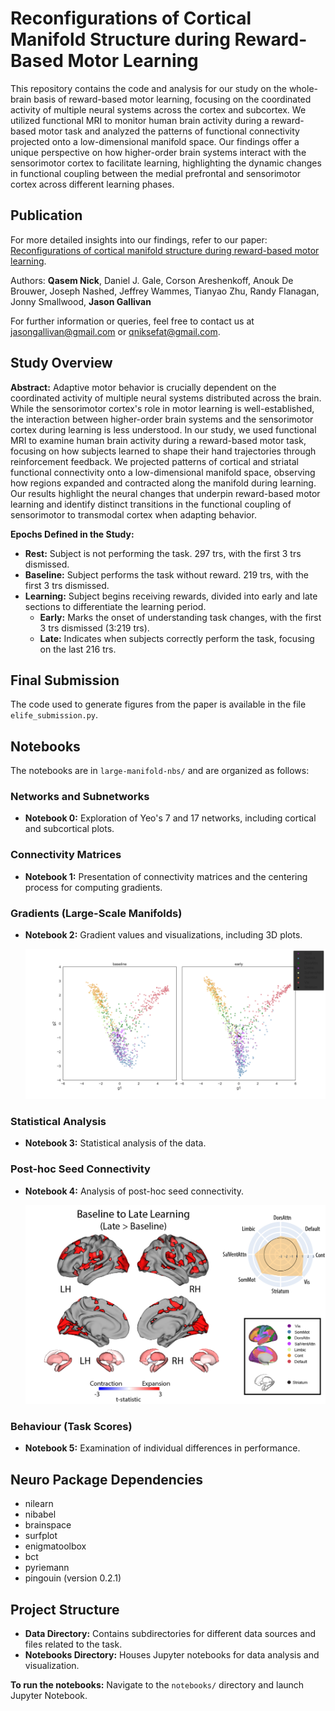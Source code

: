 # Reconfigurations of Cortical Manifold Structure during Reward-Based Motor Learning

This repository contains the code and analysis for our study on the whole-brain basis of reward-based motor learning, focusing on the coordinated activity of multiple neural systems across the cortex and subcortex. We utilized functional MRI to monitor human brain activity during a reward-based motor task and analyzed the patterns of functional connectivity projected onto a low-dimensional manifold space. Our findings offer a unique perspective on how higher-order brain systems interact with the sensorimotor cortex to facilitate learning, highlighting the dynamic changes in functional coupling between the medial prefrontal and sensorimotor cortex across different learning phases.

## Publication

For more detailed insights into our findings, refer to our paper: [Reconfigurations of cortical manifold structure during reward-based motor learning](https://elifesciences.org/reviewed-preprints/91928).

Authors: **Qasem Nick**, Daniel J. Gale, Corson Areshenkoff, Anouk De Brouwer, Joseph Nashed, Jeffrey Wammes, Tianyao Zhu, Randy Flanagan, Jonny Smallwood, **Jason Gallivan**

For further information or queries, feel free to contact us at jasongallivan@gmail.com or qniksefat@gmail.com.

## Study Overview

**Abstract:** Adaptive motor behavior is crucially dependent on the coordinated activity of multiple neural systems distributed across the brain. While the sensorimotor cortex's role in motor learning is well-established, the interaction between higher-order brain systems and the sensorimotor cortex during learning is less understood. In our study, we used functional MRI to examine human brain activity during a reward-based motor task, focusing on how subjects learned to shape their hand trajectories through reinforcement feedback. We projected patterns of cortical and striatal functional connectivity onto a low-dimensional manifold space, observing how regions expanded and contracted along the manifold during learning. Our results highlight the neural changes that underpin reward-based motor learning and identify distinct transitions in the functional coupling of sensorimotor to transmodal cortex when adapting behavior.

**Epochs Defined in the Study:**
- **Rest:** Subject is not performing the task. 297 trs, with the first 3 trs dismissed.
- **Baseline:** Subject performs the task without reward. 219 trs, with the first 3 trs dismissed.
- **Learning:** Subject begins receiving rewards, divided into early and late sections to differentiate the learning period.
  - **Early:** Marks the onset of understanding task changes, with the first 3 trs dismissed (3:219 trs).
  - **Late:** Indicates when subjects correctly perform the task, focusing on the last 216 trs.

## Final Submission

The code used to generate figures from the paper is available in the file `elife_submission.py`.

## Notebooks

The notebooks are in `large-manifold-nbs/` and are organized as follows:

### Networks and Subnetworks
- **Notebook 0:** Exploration of Yeo's 7 and 17 networks, including cortical and subcortical plots.

### Connectivity Matrices
- **Notebook 1:** Presentation of connectivity matrices and the centering process for computing gradients.

### Gradients (Large-Scale Manifolds)
- **Notebook 2:** Gradient values and visualizations, including 3D plots.
  
  ![Gradient Visualization](https://github.com/qniksefat/gradient-notebooks/blob/master/large-manifold-nbs/plots/g-regions.png?raw=true)

### Statistical Analysis
- **Notebook 3:** Statistical analysis of the data.

### Post-hoc Seed Connectivity
- **Notebook 4:** Analysis of post-hoc seed connectivity.
  
  ![Seed Connectivity](https://github.com/qniksefat/gradient-notebooks/blob/master/large-manifold-nbs/plots/fig4.png?raw=true)

### Behaviour (Task Scores)
- **Notebook 5:** Examination of individual differences in performance.

## Neuro Package Dependencies

- nilearn
- nibabel
- brainspace
- surfplot
- enigmatoolbox
- bct
- pyriemann
- pingouin (version 0.2.1)

## Project Structure

- **Data Directory:** Contains subdirectories for different data sources and files related to the task.
- **Notebooks Directory:** Houses Jupyter notebooks for data analysis and visualization.

**To run the notebooks:** Navigate to the `notebooks/` directory and launch Jupyter Notebook.
